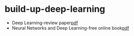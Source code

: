 # build-up-deep-learning

* Deep Learning-review paper[pdf](https://creativecoding.soe.ucsc.edu/courses/cs523/slides/week3/DeepLearning_LeCun.pdf)
* Neural Networks and Deep Learning-free online book[pdf](http://static.latexstudio.net/article/2018/0912/neuralnetworksanddeeplearning.pdf)
